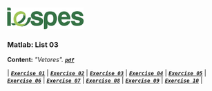 [iespes]: https://www.iespes.com.br "Instituto Esperança de Ensino Superior"

[<img height="50px" src="https://raw.githubusercontent.com/dreisss/iespes-extra/main/design/logos/logo.svg" />][iespes]

### Matlab: List 03

**Content:** _"Vetores"._ [**_`pdf`_**](./list03.pdf)

| [**_`Exercise 01`_**](./ex01.m)
| [**_`Exercise 02`_**](./ex02.m)
| [**_`Exercise 03`_**](./ex03.m)
| [**_`Exercise 04`_**](./ex04.m)
| [**_`Exercise 05`_**](./ex05.m)
| [**_`Exercise 06`_**](./ex06.m)
| [**_`Exercise 07`_**](./ex07.m)
| [**_`Exercise 08`_**](./ex08.m)
| [**_`Exercise 09`_**](./ex09.m)
| [**_`Exercise 10`_**](./ex10.m) |
